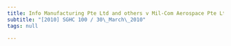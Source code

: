 ```yaml
---
title: Info Manufacturing Pte Ltd and others v Mil-Com Aerospace Pte Ltd and another
subtitle: "[2010] SGHC 100 / 30\_March\_2010"
tags: null

---
```


